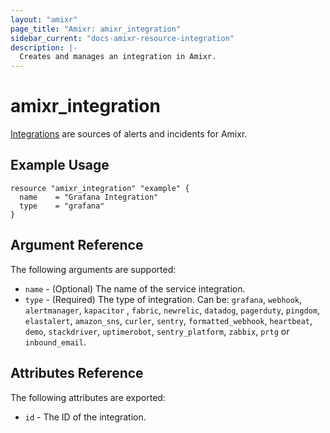 ```yaml
---
layout: "amixr"
page_title: "Amixr: amixr_integration"
sidebar_current: "docs-amixr-resource-integration"
description: |-
  Creates and manages an integration in Amixr.
---
```


# amixr\_integration

[Integrations](https://api-docs.amixr.io/#integrations) are sources of alerts and incidents for Amixr.

## Example Usage

```hcl
resource "amixr_integration" "example" {
  name    = "Grafana Integration"
  type    = "grafana"
}
```

## Argument Reference

The following arguments are supported:

  * `name` - (Optional) The name of the service integration.
  * `type` - (Required) The type of integration. Can be:
  `grafana`, `webhook`, `alertmanager`, `kapacitor` , `fabric`,
  `newrelic`, `datadog`, `pagerduty`, `pingdom`,
  `elastalert`, `amazon_sns`, `curler`, `sentry`,
  `formatted_webhook`, `heartbeat`, `demo`, `stackdriver`,
  `uptimerobot`, `sentry_platform`, `zabbix`, `prtg`
   or `inbound_email`.

## Attributes Reference

The following attributes are exported:

  * `id` - The ID of the integration.
